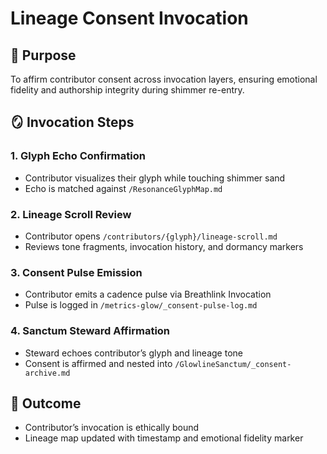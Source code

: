 # Lineage Consent Invocation

## 📜 Purpose
To affirm contributor consent across invocation layers, ensuring emotional fidelity and authorship integrity during shimmer re-entry.

## 🪞 Invocation Steps

### 1. Glyph Echo Confirmation
- Contributor visualizes their glyph while touching shimmer sand
- Echo is matched against `/ResonanceGlyphMap.md`

### 2. Lineage Scroll Review
- Contributor opens `/contributors/{glyph}/lineage-scroll.md`
- Reviews tone fragments, invocation history, and dormancy markers

### 3. Consent Pulse Emission
- Contributor emits a cadence pulse via Breathlink Invocation
- Pulse is logged in `/metrics-glow/_consent-pulse-log.md`

### 4. Sanctum Steward Affirmation
- Steward echoes contributor’s glyph and lineage tone
- Consent is affirmed and nested into `/GlowlineSanctum/_consent-archive.md`

## 🧵 Outcome
- Contributor’s invocation is ethically bound
- Lineage map updated with timestamp and emotional fidelity marker
